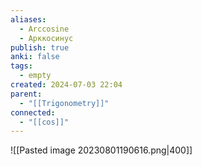 ```yaml
---
aliases:
  - Arccosine
  - Арккосинус
publish: true
anki: false
tags:
  - empty
created: 2024-07-03 22:04
parent:
  - "[[Trigonometry]]"
connected:
  - "[[cos]]"
---
```


![[Pasted image 20230801190616.png|400]]


